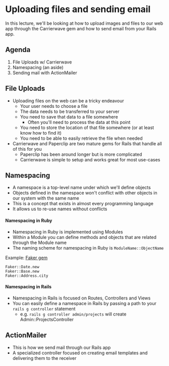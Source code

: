 # Uploading files and sending email
In this lecture, we'll be looking at how to upload images and files to our web app through the Carrierwave gem and how to send email from your Rails app.

## Agenda

  1. File Uploads w/ Carrierwave
  2. Namespacing (an aside)
  3. Sending mail with ActionMailer


## File Uploads

- Uploading files on the web can be a tricky endeavour
  - Your user needs to choose a file
  - The data needs to be transferred to your server
  - You need to save that data to a file somewhere
    - Often you'll need to process the data at this point
  - You need to store the location of that file somewhere (or at least know how to find it)
  - You need to be able to easily retrieve the file when needed
- Carrierwave and Paperclip are two mature gems for Rails that handle all of this for you
  - Paperclip has been around longer but is more complicated
  - Carrierwave is simple to setup and works great for most use-cases



## Namespacing
- A namespace is a top-level name under which we'll define objects
- Objects defined in the namespace won't conflict with other objects in our system with the same name
- This is a concept that exists in almost every programming language
- It allows us to re-use names without conflicts


#### Namespacing in Ruby
- Namespacing in Ruby is implemented using Modules
- Within a Module you can define methods and objects that are related through the Module name
- The naming scheme for namespacing in Ruby is `ModuleName::ObjectName`

Example: [Faker gem](https://github.com/stympy/faker)
```
Faker::Date.new
Faker::Base.new
Faker::Address.city
```

#### Namespacing in Rails
- Namespacing in Rails is focused on Routes, Controllers and Views
- You can easily define a namespace in Rails by passing a path to your `rails g controller` statement
  - e.g. `rails g controller admin/projects` will create Admin::ProjectsController


## ActionMailer
- This is how we send mail through our Rails app
- A specialized controller focused on creating email templates and delivering them to the receiver
